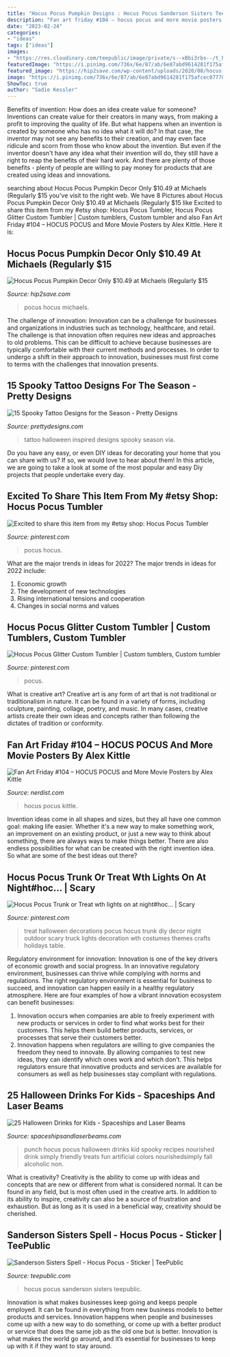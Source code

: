 ```yaml
---
title: "Hocus Pocus Pumpkin Designs : Hocus Pocus Sanderson Sisters Teepublic"
description: "Fan art friday #104 – hocus pocus and more movie posters by alex kittle"
date: "2023-02-24"
categories:
- "ideas"
tags: ["ideas"]
images:
- "https://res.cloudinary.com/teepublic/image/private/s--xBbi3rbs--/t_Preview/b_rgb:191919,c_lpad,f_jpg,h_630,q_90,w_1200/v1506986710/production/designs/1944932_1.jpg"
featuredImage: "https://i.pinimg.com/736x/6e/87/ab/6e87abd9614281f175afcec077707cd4.jpg"
featured_image: "https://hip2save.com/wp-content/uploads/2020/08/hocus-pocus-decor-1.jpg"
image: "https://i.pinimg.com/736x/6e/87/ab/6e87abd9614281f175afcec077707cd4.jpg"
ShowToc: true
author: "Sadie Kessler"
---
```



Benefits of invention: How does an idea create value for someone?
Inventions can create value for their creators in many ways, from making a profit to improving the quality of life. But what happens when an invention is created by someone who has no idea what it will do? In that case, the inventor may not see any benefits to their creation, and may even face ridicule and scorn from those who know about the invention. But even if the inventor doesn't have any idea what their invention will do, they still have a right to reap the benefits of their hard work. And there are plenty of those benefits - plenty of people are willing to pay money for products that are created using ideas and innovations.

	

		
searching about Hocus Pocus Pumpkin Decor Only $10.49 at Michaels (Regularly $15 you've visit to the right web. We have 8 Pictures about Hocus Pocus Pumpkin Decor Only $10.49 at Michaels (Regularly $15 like Excited to share this item from my #etsy shop: Hocus Pocus Tumbler, Hocus Pocus Glitter Custom Tumbler | Custom tumblers, Custom tumbler and also Fan Art Friday #104 – HOCUS POCUS and More Movie Posters by Alex Kittle. Here it is:
		
    
## Hocus Pocus Pumpkin Decor Only $10.49 At Michaels (Regularly $15

<img loading=lazy src="https://hip2save.com/wp-content/uploads/2020/08/hocus-pocus-decor-1.jpg" onerror="this.onerror=null;this.src='https://tse3.mm.bing.net/th?id=OIP.SV8_4VvFsIvBqhq-cOrZTwHaD4&amp;pid=15.1';" alt="Hocus Pocus Pumpkin Decor Only $10.49 at Michaels (Regularly $15">

_Source: hip2save.com_

>pocus hocus michaels. 

	

The challenge of innovation:
Innovation can be a challenge for businesses and organizations in industries such as technology, healthcare, and retail. The challenge is that innovation often requires new ideas and approaches to old problems. This can be difficult to achieve because businesses are typically comfortable with their current methods and processes. In order to undergo a shift in their approach to innovation, businesses must first come to terms with the challenges that innovation presents.

    
## 15 Spooky Tattoo Designs For The Season - Pretty Designs

<img loading=lazy src="http://www.prettydesigns.com/wp-content/uploads/2014/10/Halloween-inspired-Tattoo.jpg" onerror="this.onerror=null;this.src='https://tse1.mm.bing.net/th?id=OIP.c84doduDWm4ZlNnLrJ1yfgHaJ3&amp;pid=15.1';" alt="15 Spooky Tattoo Designs for the Season - Pretty Designs">

_Source: prettydesigns.com_

>tattoo halloween inspired designs spooky season via. 

	

Do you have any easy, or even DIY ideas for decorating your home that you can share with us? If so, we would love to hear about them! In this article, we are going to take a look at some of the most popular and easy Diy projects that people undertake every day.

    
## Excited To Share This Item From My #etsy Shop: Hocus Pocus Tumbler

<img loading=lazy src="https://i.pinimg.com/originals/a7/6b/de/a76bde03e25cb43e23f90ffeccd9a5e9.jpg" onerror="this.onerror=null;this.src='https://tse4.mm.bing.net/th?id=OIP.SA38M5C-MzcpH62Xswhk3gHaJ4&amp;pid=15.1';" alt="Excited to share this item from my #etsy shop: Hocus Pocus Tumbler">

_Source: pinterest.com_

>pocus hocus. 

	

What are the major trends in ideas for 2022?
The major trends in ideas for 2022 include: 
1. Economic growth 
2. The development of new technologies 
3. Rising international tensions and cooperation 
4. Changes in social norms and values 

    
## Hocus Pocus Glitter Custom Tumbler | Custom Tumblers, Custom Tumbler

<img loading=lazy src="https://i.pinimg.com/736x/49/34/50/493450433c87c40ee703bba8f2aad3e5.jpg" onerror="this.onerror=null;this.src='https://tse2.mm.bing.net/th?id=OIP.4HA5R35jVW-qfbrUxTW3WQHaOA&amp;pid=15.1';" alt="Hocus Pocus Glitter Custom Tumbler | Custom tumblers, Custom tumbler">

_Source: pinterest.com_

>pocus. 

	

What is creative art?
Creative art is any form of art that is not traditional or traditionalism in nature. It can be found in a variety of forms, including sculpture, painting, collage, poetry, and music. In many cases, creative artists create their own ideas and concepts rather than following the dictates of tradition or conformity.

    
## Fan Art Friday #104 – HOCUS POCUS And More Movie Posters By Alex Kittle

<img loading=lazy src="https://nerdist.com/wp-content/uploads/2017/02/Hocus-Pocus-Poster-02032017.jpg" onerror="this.onerror=null;this.src='https://tse4.mm.bing.net/th?id=OIP.zkvHuHSI1e9wETlyzn250AHaJb&amp;pid=15.1';" alt="Fan Art Friday #104 – HOCUS POCUS and More Movie Posters by Alex Kittle">

_Source: nerdist.com_

>hocus pocus kittle. 

	

Invention ideas come in all shapes and sizes, but they all have one common goal: making life easier. Whether it's a new way to make something work, an improvement on an existing product, or just a new way to think about something, there are always ways to make things better. There are also endless possibilities for what can be created with the right invention idea. So what are some of the best ideas out there?

    
## Hocus Pocus Trunk Or Treat Wth Lights On At Night#hoc… | Scary

<img loading=lazy src="https://i.pinimg.com/736x/6e/87/ab/6e87abd9614281f175afcec077707cd4.jpg" onerror="this.onerror=null;this.src='https://tse2.mm.bing.net/th?id=OIP.Xlp416uZ9yBO9p49pnDUiwHaJ3&amp;pid=15.1';" alt="Hocus Pocus Trunk or Treat wth lights on at night#hoc… | Scary">

_Source: pinterest.com_

>treat halloween decorations pocus hocus trunk diy decor night outdoor scary truck lights decoration wth costumes themes crafts holidays table. 

	

Regulatory environment for innovation:
Innovation is one of the key drivers of economic growth and social progress. In an innovative regulatory environment, businesses can thrive while complying with norms and regulations. The right regulatory environment is essential for business to succeed, and innovation can happen easily in a healthy regulatory atmosphere. Here are four examples of how a vibrant innovation ecosystem can benefit businesses: 
1) Innovation occurs when companies are able to freely experiment with new products or services in order to find what works best for their customers. This helps them build better products, services, or processes that serve their customers better.
2) Innovation happens when regulators are willing to give companies the freedom they need to innovate. By allowing companies to test new ideas, they can identify which ones work and which don’t. This helps regulators ensure that innovative products and services are available for consumers as well as help businesses stay compliant with regulations.

    
## 25 Halloween Drinks For Kids - Spaceships And Laser Beams

<img loading=lazy src="http://spaceshipsandlaserbeams.com/wp-content/uploads/2016/09/21-Hocus-pocus-punch-652x975.jpg" onerror="this.onerror=null;this.src='https://tse3.mm.bing.net/th?id=OIP.yHP09HSzRSu_Cqpb4ec1_wHaLE&amp;pid=15.1';" alt="25 Halloween Drinks for Kids - Spaceships and Laser Beams">

_Source: spaceshipsandlaserbeams.com_

>punch hocus pocus halloween drinks kid spooky recipes nourished drink simply friendly treats fun artificial colors nourishedsimply fall alcoholic non. 

	

What is creativity?
Creativity is the ability to come up with ideas and concepts that are new or different from what is considered normal. It can be found in any field, but is most often used in the creative arts. In addition to its ability to inspire, creativity can also be a source of frustration and exhaustion. But as long as it is used in a beneficial way, creativity should be cherished.

    
## Sanderson Sisters Spell - Hocus Pocus - Sticker | TeePublic

<img loading=lazy src="https://res.cloudinary.com/teepublic/image/private/s--xBbi3rbs--/t_Preview/b_rgb:191919,c_lpad,f_jpg,h_630,q_90,w_1200/v1506986710/production/designs/1944932_1.jpg" onerror="this.onerror=null;this.src='https://tse1.mm.bing.net/th?id=OIP.Alfheoaw9_W3Ic0giuldFgHaD4&amp;pid=15.1';" alt="Sanderson Sisters Spell - Hocus Pocus - Sticker | TeePublic">

_Source: teepublic.com_

>hocus pocus sanderson sisters teepublic. 

	

Innovation is what makes businesses keep going and keeps people employed. It can be found in everything from new business models to better products and services. Innovation happens when people and businesses come up with a new way to do something, or come up with a better product or service that does the same job as the old one but is better. Innovation is what makes the world go around, and it’s essential for businesses to keep up with it if they want to stay around.

